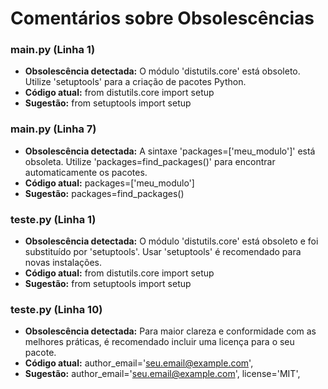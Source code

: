 # Comentários sobre Obsolescências

### main.py (Linha 1)
- **Obsolescência detectada:** O módulo 'distutils.core' está obsoleto. Utilize 'setuptools' para a criação de pacotes Python.
- **Código atual:** from distutils.core import setup
- **Sugestão:** from setuptools import setup


### main.py (Linha 7)
- **Obsolescência detectada:** A sintaxe 'packages=['meu_modulo']' está obsoleta. Utilize 'packages=find_packages()' para encontrar automaticamente os pacotes.
- **Código atual:** packages=['meu_modulo']
- **Sugestão:** packages=find_packages()


### teste.py (Linha 1)
- **Obsolescência detectada:** O módulo 'distutils.core' está obsoleto e foi substituído por 'setuptools'. Usar 'setuptools' é recomendado para novas instalações.
- **Código atual:** from distutils.core import setup
- **Sugestão:** from setuptools import setup


### teste.py (Linha 10)
- **Obsolescência detectada:** Para maior clareza e conformidade com as melhores práticas, é recomendado incluir uma licença para o seu pacote.
- **Código atual:** author_email='seu.email@example.com',
- **Sugestão:** author_email='seu.email@example.com',
        license='MIT',

